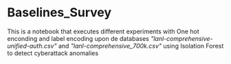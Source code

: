 # Baselines_Survey
This is a notebook that executes different experiments with One hot enconding and label encoding upon de databases *"lanl-comprehensive-unified-auth.csv"* and *"lanl-comprehensive_700k.csv"* using Isolation Forest to detect cyberattack anomalies
